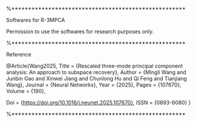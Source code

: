 %****************************************************

Softwares for R-3MPCA

Permission to use the softwares for research purposes only.

%****************************************************

Reference

@Article{Wang2025,
  Title                    = {Rescaled three-mode principal component analysis: An approach to subspace recovery},
  Author                   = {Mingli Wang and Junbin Gao and Xinwei Jiang and Chunlong Hu and Qi Feng and Tianjiang Wang},
  Journal                  = {Neural Networks},
  Year                     = {2025},
  Pages                    = {107670},
  Volume                   = {190},

  Doi                      = {https://doi.org/10.1016/j.neunet.2025.107670},
  ISSN                     = {0893-6080}
}

%****************************************************
